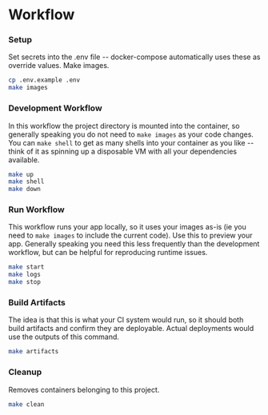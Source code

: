# Workflow

### Setup

Set secrets into the .env file -- docker-compose automatically uses these as override values.  Make images.

```bash
cp .env.example .env
make images
```

### Development Workflow

In this workflow the project directory is mounted into the container, so generally speaking you do not need to `make images` as your code changes.  You can `make shell` to get as many shells into your container as you like -- think of it as spinning up a disposable VM with all your dependencies available.

```bash
make up
make shell
make down
```

### Run Workflow

This workflow runs your app locally, so it uses your images as-is (ie you need to `make images` to include the current code).  Use this to preview your app.  Generally speaking you need this less frequently than the development workflow, but can be helpful for reproducing runtime issues.

```bash
make start
make logs
make stop
```

### Build Artifacts

The idea is that this is what your CI system would run, so it should both build artifacts and confirm they are deployable.  Actual deployments would use the outputs of this command.

```bash
make artifacts
```

### Cleanup

Removes containers belonging to this project.

```bash
make clean
```
